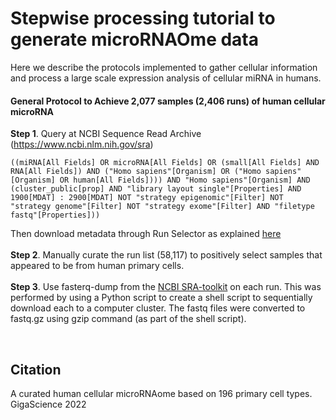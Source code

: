# Stepwise processing tutorial to generate microRNAOme data

Here we describe the protocols implemented to gather cellular information and process a large scale expression analysis of cellular miRNA in humans. 

#### General Protocol to Achieve 2,077 samples (2,406 runs) of human cellular microRNA

**Step 1**.  Query at NCBI Sequence Read Archive (https://www.ncbi.nlm.nih.gov/sra)<br>
```
((miRNA[All Fields] OR microRNA[All Fields] OR (small[All Fields] AND RNA[All Fields]) AND ("Homo sapiens"[Organism] OR ("Homo sapiens"[Organism] OR human[All Fields]))) AND "Homo sapiens"[Organism] AND (cluster_public[prop] AND "library layout single"[Properties] AND 1900[MDAT] : 2900[MDAT] NOT "strategy epigenomic"[Filter] NOT "strategy genome"[Filter] NOT "strategy exome"[Filter] AND "filetype fastq"[Properties]))
``` 
Then download metadata through Run Selector as explained [here](https://github.com/NCBI-Hackathons/ncbi-cloud-tutorials/blob/master/SRA%20tutorials/tutorial_SRA_run_selector.md)
<br>
<br>
**Step 2**. Manually curate the run list (58,117) to positively select samples that appeared to be from human primary cells.
<br>
<br>
**Step 3**. Use fasterq-dump from the [NCBI SRA-toolkit](https://hpc.nih.gov/apps/sratoolkit.html) on each run.  This was performed by using a Python script to create a shell script to sequentially download each to a computer cluster.  The fastq files were converted to fastq.gz using gzip command (as part of the shell script).

<br>

## Citation
A curated human cellular microRNAome based on 196 primary cell types. GigaScience 2022

